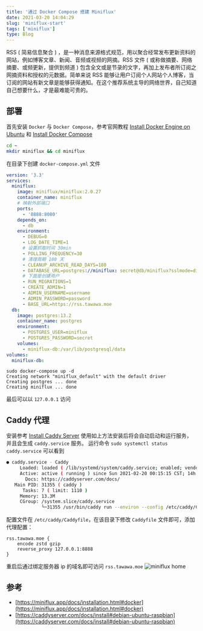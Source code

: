 ```yaml
---
title: '通过 Docker Compose 搭建 Miniflux'
date: 2021-03-20 14:04:29
slug: 'miniflux-start'
tags: ['miniflux']
type: Blog
---
```


RSS ( 简易信息聚合 ) ，是一种消息来源格式规范，用以聚合经常发布更新资料的网站，例如博客文章、新闻、音频或视频的网摘。RSS 文件 ( 或称做摘要、网络摘要、或频更新，提供到频道 ) 包含全文或是节录的文字，再加上发布者所订阅之网摘资料和授权的元数据。简单来说 RSS 能够让用户订阅个人网站个人博客，当订阅的网站有新文章是能够获得通知。在这个推荐系统主导的网络世界，自己知道自己想要什么，才是最难能可贵的。

## 部署

首先安装 `Docker` 与 `Docker Compose`，参考官网教程 [Install Docker Engine on Ubuntu](https://docs.docker.com/engine/install/ubuntu/) 和 [Install Docker Compose](https://docs.docker.com/compose/install/)

```bash
cd ~
mkdir miniflux && cd miniflux
```

在目录下创建 `docker-compose.yml` 文件

```yml
version: '3.3'
services:
  miniflux:
    image: miniflux/miniflux:2.0.27
    container_name: miniflux
    # 映射外部端口
    ports:
      - '8888:8080'
    depends_on:
      - db
    environment:
      - DEBUG=0
      - LOG_DATE_TIME=1
      # 设置抓取时间 30min
      - POLLING_FREQUENCY=30
      # 清理周期 180 天
      - CLEANUP_ARCHIVE_READ_DAYS=180
      - DATABASE_URL=postgres://miniflux: secret@db/miniflux?sslmode=disable
      # 下面是创建用户
      - RUN_MIGRATIONS=1
      - CREATE_ADMIN=1
      - ADMIN_USERNAME=username
      - ADMIN_PASSWORD=password
      - BASE_URL=https://rss.tawawa.moe
  db:
    image: postgres:13.2
    container_name: postgres
    environment:
      - POSTGRES_USER=miniflux
      - POSTGRES_PASSWORD=secret
    volumes:
      - miniflux-db:/var/lib/postgresql/data
volumes:
  miniflux-db:
```

```fish
sudo docker-compose up -d
Creating network "miniflux_default" with the default driver
Creating postgres ... done
Creating miniflux ... done
```

最后可以以 `127.0.0.1` 访问

## Caddy 代理

安装参考 [Install Caddy Server](https://caddyserver.com/docs/install#debian-ubuntu-raspbian)
使用如上方法安装后将会自动启动和运行服务，并且会生成 `caddy.service` 服务。
运行命令 `sudo systemctl status caddy.service` 可以看到

```bash
● caddy.service - Caddy
     Loaded: loaded ( /lib/systemd/system/caddy.service; enabled; vendor preset: enabled )
     Active: active ( running ) since Sun 2021-02-20 00:15:15 CST; 14h ago
       Docs: https://caddyserver.com/docs/
   Main PID: 31355 ( caddy )
      Tasks: 7 ( limit: 1110 )
     Memory: 13.3M
     CGroup: /system.slice/caddy.service
             └─31355 /usr/bin/caddy run --environ --config /etc/caddy/Caddyfile
```

配置文件在 `/etc/caddy/Caddyfile`，在该目录下修改 `Caddyfile` 文件即可，添加代理配置：

```
rss.tawawa.moe {
    encode zstd gzip
    reverse_proxy 127.0.0.1:8888
}
```

重启后通过绑定服务器 ip 的域名即可访问 `rss.tawawa.moe`
![miniflux home](https://cdn.jsdelivr.net/gh/GeeKaven/BlogAssets@v1.0.1/img/miniflux-start.png)

## 参考

- [https://miniflux.app/docs/installation.html#docker](https://miniflux.app/docs/installation.html#docker)
- [https://caddyserver.com/docs/install#debian-ubuntu-raspbian](https://caddyserver.com/docs/install#debian-ubuntu-raspbian)
